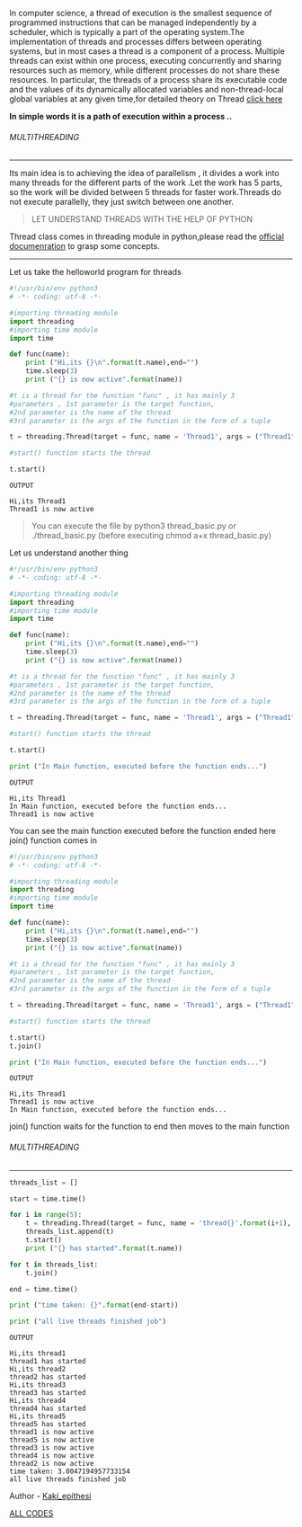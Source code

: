 In computer science, a thread of execution is the smallest sequence of
programmed instructions that can be managed independently by a scheduler,
which is typically a part of the operating system.The implementation
of threads and processes differs between operating systems, but in most
cases a thread is a component of a process. Multiple threads can exist
within one process, executing concurrently and sharing resources such as
memory, while different processes do not share these resources. In
particular, the threads of a process share its executable code and the
values of its dynamically allocated variables and non-thread-local global
variables at any given time,for detailed theory on Thread [click here](https://en.wikipedia.org/wiki/Thread_(computing))

**In simple words it is a path of execution within a process ..**

###### MULTITHREADING
---

Its main idea is to achieving the idea of parallelism , it divides a work
into many threads for the different parts of the work .Let the work has 5 parts, so the work will be divided between 5 threads for faster work.Threads do not execute parallelly, they just switch between one another.

>LET UNDERSTAND THREADS WITH THE HELP OF PYTHON

Thread class comes in threading module in python,please read the
[official documenration](https://docs.python.org/2/library/thread.html) to grasp some concepts.

---

Let us take the helloworld program for threads

```python
#!/usr/bin/env python3
# -*- coding: utf-8 -*-

#importing threading module
import threading
#importing time module
import time

def func(name):
    print ("Hi,its {}\n".format(t.name),end="")
    time.sleep(3)
    print ("{} is now active".format(name))

#t is a thread for the function "func" , it has mainly 3
#parameters , 1st parameter is the target function,
#2nd parameter is the name of the thread
#3rd parameter is the args of the function in the form of a tuple

t = threading.Thread(target = func, name = 'Thread1', args = ("Thread1",))

#start() function starts the thread

t.start()

```

<code>OUTPUT</code>
```
Hi,its Thread1
Thread1 is now active
```
> You can execute the file by python3 thread_basic.py or ./thread_basic.py (before executing chmod a+x thread_basic.py)


Let us understand another thing

```python
#!/usr/bin/env python3
# -*- coding: utf-8 -*-

#importing threading module
import threading
#importing time module
import time

def func(name):
    print ("Hi,its {}\n".format(t.name),end="")
    time.sleep(3)
    print ("{} is now active".format(name))

#t is a thread for the function "func" , it has mainly 3
#parameters , 1st parameter is the target function,
#2nd parameter is the name of the thread
#3rd parameter is the args of the function in the form of a tuple

t = threading.Thread(target = func, name = 'Thread1', args = ("Thread1",))

#start() function starts the thread

t.start()

print ("In Main function, executed before the function ends...")

```
<code>OUTPUT</code>

```
Hi,its Thread1
In Main function, executed before the function ends...
Thread1 is now active

```

You can see the main function executed before the function ended
here join() function comes in

```python
#!/usr/bin/env python3
# -*- coding: utf-8 -*-

#importing threading module
import threading
#importing time module
import time

def func(name):
    print ("Hi,its {}\n".format(t.name),end="")
    time.sleep(3)
    print ("{} is now active".format(name))

#t is a thread for the function "func" , it has mainly 3
#parameters , 1st parameter is the target function,
#2nd parameter is the name of the thread
#3rd parameter is the args of the function in the form of a tuple

t = threading.Thread(target = func, name = 'Thread1', args = ("Thread1",))

#start() function starts the thread

t.start()
t.join()

print ("In Main function, executed before the function ends...")

```

<code>OUTPUT</code>
```
Hi,its Thread1
Thread1 is now active
In Main function, executed before the function ends...
```
join() function waits for the function to end then moves to the main function

###### MULTITHREADING
---

```python
threads_list = []

start = time.time()

for i in range(5):
    t = threading.Thread(target = func, name = 'thread{}'.format(i+1), args = ('thread{}'.format(i+1),))
    threads_list.append(t)
    t.start()
    print ("{} has started".format(t.name))

for t in threads_list:
    t.join()

end = time.time()

print ("time taken: {}".format(end-start))

print ("all live threads finished job")

```
<code>OUTPUT</code>
```
Hi,its thread1
thread1 has started
Hi,its thread2
thread2 has started
Hi,its thread3
thread3 has started
Hi,its thread4
thread4 has started
Hi,its thread5
thread5 has started
thread1 is now active
thread5 is now active
thread3 is now active
thread4 is now active
thread2 is now active
time taken: 3.0047194957733154
all live threads finished job

```
Author - [Kakí_epíthesi](https://github.com/kaki-epithesi)

[ALL CODES](https://github.com/kaki-epithesi/Python-Threads) 
